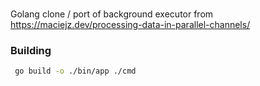 ###

Golang clone / port of background executor from https://maciejz.dev/processing-data-in-parallel-channels/


### Building

```sh
 go build -o ./bin/app ./cmd
```
